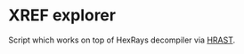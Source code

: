 # XREF explorer

Script which works on top of HexRays decompiler via [HRAST](https://github.com/sibears/HRAST).
